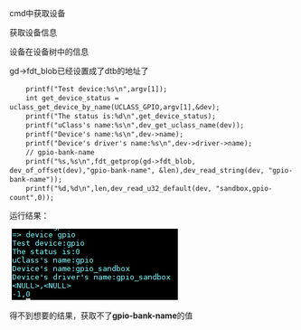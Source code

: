 cmd中获取设备

获取设备信息

设备在设备树中的信息

gd->fdt_blob已经设置成了dtb的地址了





```
	printf("Test device:%s\n",argv[1]);
	int get_device_status = uclass_get_device_by_name(UCLASS_GPIO,argv[1],&dev);
	printf("The status is:%d\n",get_device_status);
	printf("uClass's name:%s\n",dev_get_uclass_name(dev));
	printf("Device's name:%s\n",dev->name);
	printf("Device's driver's name:%s\n",dev->driver->name);
	// gpio-bank-name
	printf("%s,%s\n",fdt_getprop(gd->fdt_blob, dev_of_offset(dev),"gpio-bank-name", &len),dev_read_string(dev, "gpio-bank-name"));
	printf("%d,%d\n",len,dev_read_u32_default(dev, "sandbox,gpio-count",0));
```

运行结果：

![](test.png)

得不到想要的结果，获取不了**gpio-bank-name**的值

